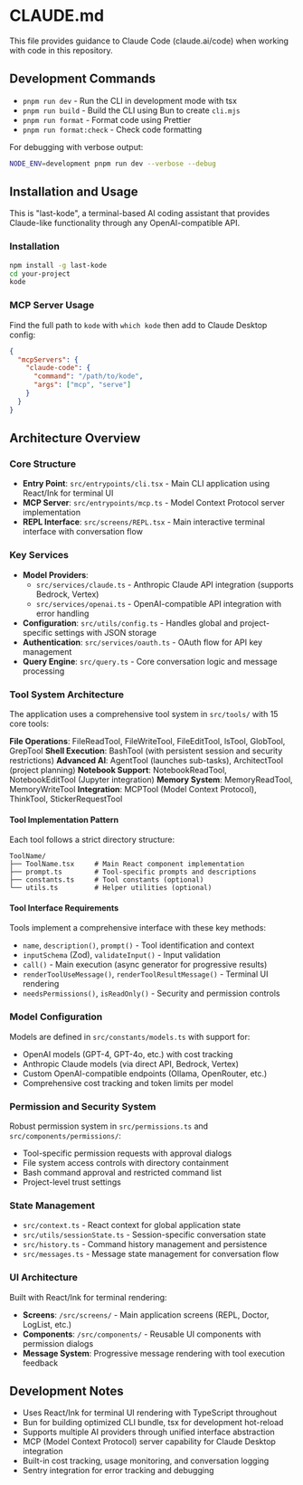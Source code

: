 # CLAUDE.md

This file provides guidance to Claude Code (claude.ai/code) when working with code in this repository.

## Development Commands

- `pnpm run dev` - Run the CLI in development mode with tsx
- `pnpm run build` - Build the CLI using Bun to create `cli.mjs`
- `pnpm run format` - Format code using Prettier
- `pnpm run format:check` - Check code formatting

For debugging with verbose output:
```bash
NODE_ENV=development pnpm run dev --verbose --debug
```

## Installation and Usage

This is "last-kode", a terminal-based AI coding assistant that provides Claude-like functionality through any OpenAI-compatible API.

### Installation
```bash
npm install -g last-kode
cd your-project
kode
```

### MCP Server Usage
Find the full path to `kode` with `which kode` then add to Claude Desktop config:
```json
{
  "mcpServers": {
    "claude-code": {
      "command": "/path/to/kode",
      "args": ["mcp", "serve"]
    }
  }
}
```

## Architecture Overview

### Core Structure

- **Entry Point**: `src/entrypoints/cli.tsx` - Main CLI application using React/Ink for terminal UI
- **MCP Server**: `src/entrypoints/mcp.ts` - Model Context Protocol server implementation  
- **REPL Interface**: `src/screens/REPL.tsx` - Main interactive terminal interface with conversation flow

### Key Services

- **Model Providers**: 
  - `src/services/claude.ts` - Anthropic Claude API integration (supports Bedrock, Vertex)
  - `src/services/openai.ts` - OpenAI-compatible API integration with error handling
- **Configuration**: `src/utils/config.ts` - Handles global and project-specific settings with JSON storage
- **Authentication**: `src/services/oauth.ts` - OAuth flow for API key management
- **Query Engine**: `src/query.ts` - Core conversation logic and message processing

### Tool System Architecture

The application uses a comprehensive tool system in `src/tools/` with 15 core tools:

**File Operations**: FileReadTool, FileWriteTool, FileEditTool, lsTool, GlobTool, GrepTool
**Shell Execution**: BashTool (with persistent session and security restrictions)
**Advanced AI**: AgentTool (launches sub-tasks), ArchitectTool (project planning)
**Notebook Support**: NotebookReadTool, NotebookEditTool (Jupyter integration)
**Memory System**: MemoryReadTool, MemoryWriteTool
**Integration**: MCPTool (Model Context Protocol), ThinkTool, StickerRequestTool

#### Tool Implementation Pattern
Each tool follows a strict directory structure:
```
ToolName/
├── ToolName.tsx     # Main React component implementation
├── prompt.ts        # Tool-specific prompts and descriptions  
├── constants.ts     # Tool constants (optional)
└── utils.ts         # Helper utilities (optional)
```

#### Tool Interface Requirements
Tools implement a comprehensive interface with these key methods:
- `name`, `description()`, `prompt()` - Tool identification and context
- `inputSchema` (Zod), `validateInput()` - Input validation
- `call()` - Main execution (async generator for progressive results)
- `renderToolUseMessage()`, `renderToolResultMessage()` - Terminal UI rendering
- `needsPermissions()`, `isReadOnly()` - Security and permission controls

### Model Configuration

Models are defined in `src/constants/models.ts` with support for:
- OpenAI models (GPT-4, GPT-4o, etc.) with cost tracking
- Anthropic Claude models (via direct API, Bedrock, Vertex)
- Custom OpenAI-compatible endpoints (Ollama, OpenRouter, etc.)
- Comprehensive cost tracking and token limits per model

### Permission and Security System

Robust permission system in `src/permissions.ts` and `src/components/permissions/`:
- Tool-specific permission requests with approval dialogs
- File system access controls with directory containment
- Bash command approval and restricted command list
- Project-level trust settings

### State Management

- `src/context.ts` - React context for global application state
- `src/utils/sessionState.ts` - Session-specific conversation state
- `src/history.ts` - Command history management and persistence
- `src/messages.ts` - Message state management for conversation flow

### UI Architecture

Built with React/Ink for terminal rendering:
- **Screens**: `/src/screens/` - Main application screens (REPL, Doctor, LogList, etc.)
- **Components**: `/src/components/` - Reusable UI components with permission dialogs
- **Message System**: Progressive message rendering with tool execution feedback

## Development Notes

- Uses React/Ink for terminal UI rendering with TypeScript throughout
- Bun for building optimized CLI bundle, tsx for development hot-reload
- Supports multiple AI providers through unified interface abstraction
- MCP (Model Context Protocol) server capability for Claude Desktop integration
- Built-in cost tracking, usage monitoring, and conversation logging
- Sentry integration for error tracking and debugging